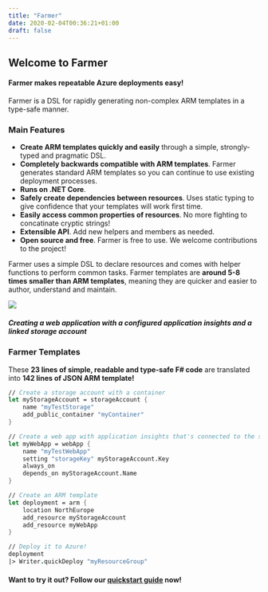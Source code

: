 ```yaml
---
title: "Farmer"
date: 2020-02-04T00:36:21+01:00
draft: false
---
```


## Welcome to Farmer

#### Farmer makes repeatable Azure deployments easy!

Farmer is a DSL for rapidly generating non-complex ARM templates in a type-safe manner.

### Main Features
* **Create ARM templates quickly and easily** through a simple, strongly-typed and pragmatic DSL.
* **Completely backwards compatible with ARM templates**. Farmer generates standard ARM templates so you can continue to use existing deployment processes.
* **Runs on .NET Core**.
* **Safely create dependencies between resources**. Uses static typing to give confidence that your templates will work first time.
* **Easily access common properties of resources**. No more fighting to concatinate cryptic strings!
* **Extensible API**. Add new helpers and members as needed.
* **Open source and free**. Farmer is free to use. We welcome contributions to the project!

Farmer uses a simple DSL to declare resources and comes with helper functions to perform common tasks. Farmer templates are **around 5-8 times smaller than ARM templates**, meaning they are quicker and easier to author, understand and maintain.

![](images/comparison.png)

##### Creating a web application with a configured application insights and a linked storage account

### Farmer Templates

These **23 lines of simple, readable and type-safe F# code** are translated into **142 lines of JSON ARM template!**

```fsharp
// Create a storage account with a container
let myStorageAccount = storageAccount {
    name "myTestStorage"
    add_public_container "myContainer"
}

// Create a web app with application insights that's connected to the storage account.
let myWebApp = webApp {
    name "myTestWebApp"
    setting "storageKey" myStorageAccount.Key
    always_on
    depends_on myStorageAccount.Name
}

// Create an ARM template
let deployment = arm {
    location NorthEurope
    add_resource myStorageAccount
    add_resource myWebApp
}

// Deploy it to Azure!
deployment
|> Writer.quickDeploy "myResourceGroup"
```

#### Want to try it out? Follow our [quickstart guide](quickstarts/quickstart-1) now!
